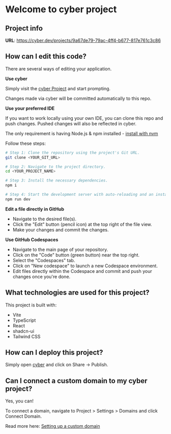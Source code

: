 # Welcome to cyber project

## Project info

**URL**: https://cyber.dev/projects/9a67de79-79ac-4ff4-b677-817e761c3c86

## How can I edit this code?

There are several ways of editing your application.

**Use cyber**

Simply visit the [cyber Project](https://cyber.dev/projects/9a67de79-79ac-4ff4-b677-817e761c3c86) and start prompting.

Changes made via cyber will be committed automatically to this repo.

**Use your preferred IDE**

If you want to work locally using your own IDE, you can clone this repo and push changes. Pushed changes will also be reflected in cyber.

The only requirement is having Node.js & npm installed - [install with nvm](https://github.com/nvm-sh/nvm#installing-and-updating)

Follow these steps:

```sh
# Step 1: Clone the repository using the project's Git URL.
git clone <YOUR_GIT_URL>

# Step 2: Navigate to the project directory.
cd <YOUR_PROJECT_NAME>

# Step 3: Install the necessary dependencies.
npm i

# Step 4: Start the development server with auto-reloading and an instant preview.
npm run dev
```

**Edit a file directly in GitHub**

- Navigate to the desired file(s).
- Click the "Edit" button (pencil icon) at the top right of the file view.
- Make your changes and commit the changes.

**Use GitHub Codespaces**

- Navigate to the main page of your repository.
- Click on the "Code" button (green button) near the top right.
- Select the "Codespaces" tab.
- Click on "New codespace" to launch a new Codespace environment.
- Edit files directly within the Codespace and commit and push your changes once you're done.

## What technologies are used for this project?

This project is built with:

- Vite
- TypeScript
- React
- shadcn-ui
- Tailwind CSS

## How can I deploy this project?

Simply open [cyber](https://cyber.dev/projects/9a67de79-79ac-4ff4-b677-817e761c3c86) and click on Share -> Publish.

## Can I connect a custom domain to my cyber project?

Yes, you can!

To connect a domain, navigate to Project > Settings > Domains and click Connect Domain.

Read more here: [Setting up a custom domain](https://docs.cyber.dev/features/custom-domain#custom-domain)
